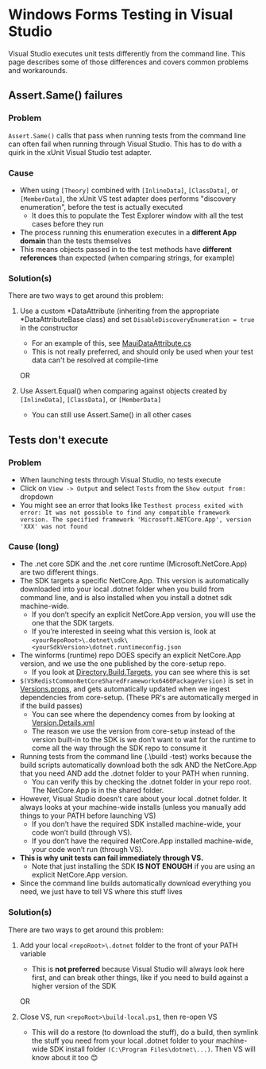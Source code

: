 # Windows Forms Testing in Visual Studio

Visual Studio executes unit tests differently from the command line. This page describes some of those differences and covers common problems and workarounds.

## Assert.Same() failures

### Problem

`Assert.Same()` calls that pass when running tests from the command line can often fail when running through Visual Studio. This has to do with a quirk in the xUnit Visual Studio test adapter.

### Cause

* When using `[Theory]` combined with `[InlineData]`, `[ClassData]`, or `[MemberData]`, the xUnit VS test adapter does performs "discovery enumeration", before the test is actually executed
    * It does this to populate the Test Explorer window with all the test cases before they run
* The process running this enumeration executes in a **different App domain** than the tests themselves
* This means objects passed in to the test methods have **different references** than expected (when comparing strings, for example)

### Solution(s)

There are two ways to get around this problem:

1. Use a custom *DataAttribute (inheriting from the appropriate *DataAttributeBase class) and set `DisableDiscoveryEnumeration = true` in the constructor
    * For an example of this, see [MauiDataAttribute.cs](https://github.com/dotnet/winforms/blob/afa8a0779f261e46fe7eb1611142bea143622578/src/System.Windows.Forms/tests/IntegrationTests/System.Windows.Forms.Maui.IntegrationTests/MauiDataAttribute.cs#L42)
    * This is not really preferred, and should only be used when your test data can't be resolved at compile-time

    OR

1. Use Assert.Equal() when comparing against objects created by `[InlineData]`, `[ClassData]`, or `[MemberData]`
    * You can still use Assert.Same() in all other cases

## Tests don't execute

### Problem

* When launching tests through Visual Studio, no tests execute
* Click on `View -> Output` and select `Tests` from the `Show output from:` dropdown
* You might see an error that looks like `Testhost process exited with error: It was not possible to find any compatible framework version. The specified framework 'Microsoft.NETCore.App', version 'XXX' was not found`

### Cause (long)

* The .net core SDK and the .net core runtime (Microsoft.NetCore.App) are two different things.
* The SDK targets a specific NetCore.App. This version is automatically downloaded into your local .dotnet folder when you build from command line, and is also installed when you install a dotnet sdk machine-wide.
    * If you don’t specify an explicit NetCore.App version, you will use the one that the SDK targets.
    * If you’re interested in seeing what this version is, look at `<yourRepoRoot>\.dotnet\sdk\<yourSdkVersion>\dotnet.runtimeconfig.json`
* The winforms (runtime) repo DOES specify an explicit NetCore.App version, and we use the one published by the core-setup repo.
    * If you look at [Directory.Build.Targets](https://github.com/dotnet/winforms/blob/ac0426561b158522eb8564de2bedd28f28148f8d/Directory.Build.targets#L35), you can see where this is set 
* `$(VSRedistCommonNetCoreSharedFrameworkx6460PackageVersion)` is set in [Versions.props](https://github.com/dotnet/winforms/blob/ac0426561b158522eb8564de2bedd28f28148f8d/eng/Versions.props#L19), and gets automatically updated when we ingest dependencies from core-setup. (These PR's are automatically merged in if the build passes)
    * You can see where the dependency comes from by looking at [Version.Details.xml](https://github.com/dotnet/winforms/blob/ac0426561b158522eb8564de2bedd28f28148f8d/eng/Version.Details.xml#L13)
    * The reason we use the version from core-setup instead of the version built-in to the SDK is we don’t want to wait for the runtime to come all the way through the SDK repo to consume it
* Running tests from the command line (.\build -test) works because the build scripts automatically download both the sdk AND the NetCore.App that you need AND add the .dotnet folder to your PATH when running.
    * You can verify this by checking the .dotnet folder in your repo root. The NetCore.App is in the shared folder.
* However, Visual Studio doesn’t care about your local .dotnet folder. It always looks at your machine-wide installs (unless you manually add things to your PATH before launching VS)
    * If you don’t have the required SDK installed machine-wide, your code won’t build (through VS). 
    * If you don’t have the required NetCore.App installed machine-wide, your code won’t run (through VS). 
* **This is why unit tests can fail immediately through VS.**
    * Note that just installing the SDK **IS NOT ENOUGH** if you are using an explicit NetCore.App version.
* Since the command line builds automatically download everything you need, we just have to tell VS where this stuff lives

### Solution(s)

There are two ways to get around this problem:

1. Add your local `<repoRoot>\.dotnet` folder to the front of your PATH variable
    * This is **not preferred** because Visual Studio will always look here first, and can break other things, like if you need to build against a higher version of the SDK

    OR

1. Close VS, run `<repoRoot>\build-local.ps1`, then re-open VS
    * This will do a restore (to download the stuff), do a build, then symlink the stuff you need from your local .dotnet folder to your machine-wide SDK install folder `(C:\Program Files\dotnet\...)`. Then VS will know about it too 😊
